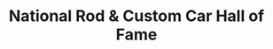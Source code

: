 ---
layout: repo
title: "National Rod & Custom Car Hall of Fame"
id: 24626
permalink: repos/24626/
---